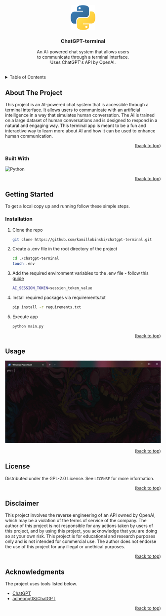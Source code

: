 <a name="readme-top"></a>



<!-- PROJECT LOGO -->
<br />
<div align="center">
  <img src="assets/logo.png" alt="Logo" width="80" height="80">
  <h3 align="center">ChatGPT-terminal</h3>
  <p align="center">
    An AI-powered chat system that allows users
    <br>to communicate through a terminal interface.
    <br>Uses ChatGPT's API by OpenAI.
    <br /><br />
  </p>
</div>



<!-- TABLE OF CONTENTS -->
<details>
  <summary>Table of Contents</summary>
  <ol>
    <li>
      <a href="#about-the-project">About The Project</a>
      <ul>
        <li><a href="#built-with">Built With</a></li>
      </ul>
    </li>
    <li>
      <a href="#getting-started">Getting Started</a>
      <ul>
        <li><a href="#installation">Installation</a></li>
      </ul>
    </li>
    <li><a href="#usage">Usage</a></li>
    <li><a href="#license">License</a></li>
    <li><a href="#acknowledgments">Acknowledgments</a></li>
  </ol>
</details>



<!-- ABOUT THE PROJECT -->
## About The Project

This project is an AI-powered chat system that is accessible through a terminal interface. It allows users to communicate with an artificial intelligence in a way that simulates human conversation. The AI is trained on a large dataset of human conversations and is designed to respond in a natural and engaging way. This terminal app is meant to be a fun and interactive way to learn more about AI and how it can be used to enhance human communication.

<p align="right">(<a href="#readme-top">back to top</a>)</p>



### Built With

![Python][Python-url]

<p align="right">(<a href="#readme-top">back to top</a>)</p>



<!-- GETTING STARTED -->
## Getting Started

To get a local copy up and running follow these simple steps.

### Installation

1. Clone the repo

    ```sh
    git clone https://github.com/kamillobinski/chatgpt-terminal.git
    ```

2. Create a .env file in the root directory of the project

    ```sh
    cd ./chatgpt-terminal
    touch .env
    ```

3. Add the required environment variables to the .env file - follow this [guide](./docs/auth.md)

    ```sh
    AI_SESSION_TOKEN=session_token_value
    ```
    

4. Install required packages via requirements.txt

    ```sh
    pip install -r requirements.txt
    ```

5. Execute app

    ```sh
    python main.py
    ```

<p align="right">(<a href="#readme-top">back to top</a>)</p>



<!-- USAGE -->
## Usage

![example](./assets/example.gif)

<p align="right">(<a href="#readme-top">back to top</a>)</p>



<!-- LICENSE -->
## License

Distributed under the GPL-2.0 License. See `LICENSE` for more information.

<p align="right">(<a href="#readme-top">back to top</a>)</p>



<!-- DISCLAIMERS -->
## Disclaimer

This project involves the reverse engineering of an API owned by OpenAI, which may be a violation of the terms of service of the company. The author of this project is not responsible for any actions taken by users of this project, and by using this project, you acknowledge that you are doing so at your own risk. This project is for educational and research purposes only and is not intended for commercial use. The author does not endorse the use of this project for any illegal or unethical purposes.

<p align="right">(<a href="#readme-top">back to top</a>)</p>



<!-- ACKNOWLEDGMENTS -->
## Acknowledgments

The project uses tools listed below.

* [ChatGPT](https://openai.com/)
* [acheong08/ChatGPT](https://github.com/acheong08/ChatGPT)

<p align="right">(<a href="#readme-top">back to top</a>)</p>



<!-- MARKDOWN LINKS & IMAGES -->
[Python-url]: https://img.shields.io/badge/Python-0769AD?style=for-the-badge&logo=python&logoColor=white
